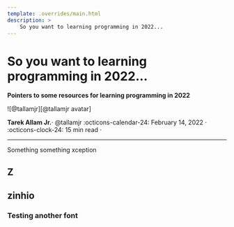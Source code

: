 ```yaml
---
template: .overrides/main.html
description: >
    So you want to learning programming in 2022...
---
```


# So you want to learning programming in 2022...

__Pointers to some resources for learning programming in 2022__

<aside class="mdx-author" markdown>
![@tallamjr][@tallamjr avatar]

<span>__Tarek Allam Jr.__· @tallamjr</span>
<span>
:octicons-calendar-24: February 14, 2022 ·
:octicons-clock-24: 15 min read ·
<!-- [:octicons-tag-24: 7.2.6+insiders-3.0.0][insiders-3.0.0] -->
</span>
</aside>

  [@tallamjr avatar]: https://avatars.githubusercontent.com/tallamjr
  <!-- [insiders-3.0.0]: ../../insiders/changelog.md#3.0.0 -->

---

Something something xception

## Z

## zinhio

### Testing another font
